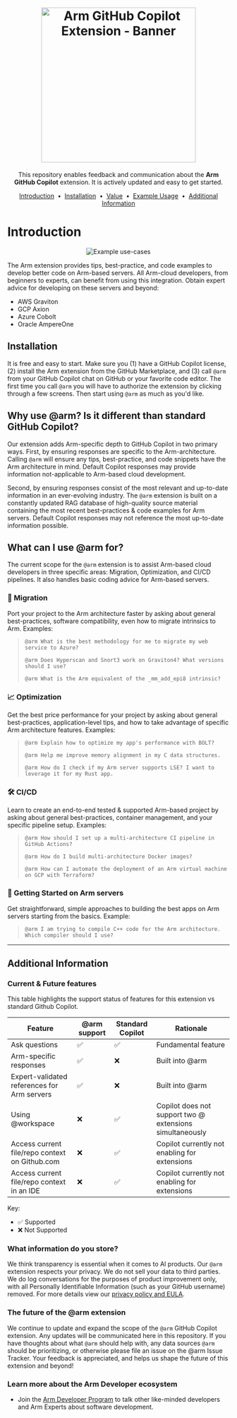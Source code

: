 <h1 align="center">
  <a href="https://github.com/apps/arm">
    <img height=350 alt="Arm GitHub Copilot Extension - Banner" src="https://capsule-render.vercel.app/api?type=waving&height=300&color=0:0091bd,100:002b49&text=Arm%20GitHub%20Copilot%20extension&section=header&fontSize=50&fontColor=FFF&animation=fadeIn&stroke=FCFCFC&strokeWidth=1&desc=Designed%20to%20help%20cloud%20software%20developers%20%20%20%20%20%20%20%20%20build%20better%20code%20on%20Arm%20servers,%20faster.&descSize=20"></img></a>
  </a>
</h1>
<p align="center">
  This repository enables feedback and communication about the <strong>Arm GitHub Copilot</strong> extension. It is actively updated and easy to get started.
</p>


<p align="center">
<a href="#introduction">Introduction</a> &nbsp;&bull;&nbsp;
<a href="#installation">Installation</a> &nbsp;&bull;&nbsp;
<a href="#why-use-arm-is-it-different-than-standard-github-copilot">Value</a> &nbsp;&bull;&nbsp;
<a href="#what-can-i-use-arm-for">Example Usage</a> &nbsp;&bull;&nbsp;  
<a href="#additional-information">Additional Information</a>
</p>



# Introduction
<div align="center">
<img src="https://github.com/user-attachments/assets/e53dfccc-492b-4f72-b6c3-e014440f63e4" alt="Example use-cases">
</div>


The Arm extension provides tips, best-practice, and code examples to develop better code on Arm-based servers. All Arm-cloud developers, from beginners to experts, can benefit from using this integration. Obtain expert advice for developing on these servers and beyond:

- AWS Graviton
- GCP Axion
- Azure Cobolt
- Oracle AmpereOne


## Installation
It is free and easy to start. Make sure you (1) have a GitHub Copilot license, (2) install the Arm extension from the GitHub Marketplace, and (3) call `@arm` from your GitHub Copilot chat on GitHub or your favorite code editor. The first time you call `@arm` you will have to authorize the extension by clicking through a few screens. Then start using `@arm` as much as you'd like.

  
## Why use @arm? Is it different than standard GitHub Copilot?
Our extension adds Arm-specific depth to GitHub Copilot in two primary ways. First, by ensuring responses are specific to the Arm-architecture. Calling `@arm` will ensure any tips, best-practice, and code snippets have the Arm architecture in mind. Default Copilot responses may provide information not-applicable to Arm-based cloud development.

Second, by ensuring responses consist of the most relevant and up-to-date information in an ever-evolving industry. The `@arm` extension is built on a constantly updated RAG database of high-quality source material containing the most recent best-practices & code examples for Arm servers. Default Copilot responses may not reference the most up-to-date information possible.


## What can I use @arm for?
The current scope for the `@arm` extension is to assist Arm-based cloud developers in three specific areas: Migration, Optimization, and CI/CD pipelines. It also handles basic coding advice for Arm-based servers.


### 🚚 Migration

Port your project to the Arm architecture faster by asking about general best-practices, software compatibility, even how to migrate intrinsics to Arm. Examples:
>```
>@arm What is the best methodology for me to migrate my web service to Azure?
>```
>```
>@arm Does Hyperscan and Snort3 work on Graviton4? What versions should I use?
>```
>```
>@arm What is the Arm equivalent of the _mm_add_epi8 intrinsic?
>```

### 📈 Optimization
Get the best price performance for your project by asking about general best-practices, application-level tips, and how to take advantage of specific Arm architecture features. Examples:
> ```
> @arm Explain how to optimize my app's performance with BOLT?
> ```
> ```
> @arm Help me improve memory alignment in my C data structures.
> ```
> ```
> @arm How do I check if my Arm server supports LSE? I want to leverage it for my Rust app.
>```

### 🛠️ CI/CD
Learn to create an end-to-end tested & supported Arm-based project by asking about general best-practices, container management, and your specific pipeline setup. Examples:
>```
>@arm How should I set up a multi-architecture CI pipeline in GitHub Actions?
>```
>```
>@arm How do I build multi-architecture Docker images?
>```
>```
>@arm How can I automate the deployment of an Arm virtual machine on GCP with Terraform?
>```

### 🚀 Getting Started on Arm servers
Get straightforward, simple approaches to building the best apps on Arm servers starting from the basics. Example:
>```
>@arm I am trying to compile C++ code for the Arm architecture. Which compiler should I use?
>```


-----

## Additional Information

### Current & Future features
This table highlights the support status of features for this extension vs standard Github Copilot.

| Feature         | @arm support | Standard Copilot | Rationale |
|-----------------|------------|----------------------|-------------|
| Ask questions       | ✅         | ✅ | Fundamental feature |
| Arm-specific responses | ✅ | ❌ | Built into @arm |
| Expert-validated references for Arm servers | ✅ | ❌ | Built into @arm |
| Using @workspace      | ❌ |✅ | Copilot does not support two @ extensions simultaneously |
| Access current file/repo context on Github.com       | ❌         |✅ | Copilot currently not enabling for extensions |
| Access current file/repo context in an IDE        | ❌         | ✅| Copilot currently not enabling for extensions |

Key:
- ✅ Supported
- ❌ Not Supported


### What information do you store?
We think transparency is essential when it comes to AI products. Our `@arm` extension respects your privacy. We do not sell your data to third parties. We do log conversations for the purposes of product improvement only, with all Personally Identifiable Information (such as your GitHub username) removed. For more details view our [privacy policy and EULA](https://developer.arm.com/documentation/PRE-1148/latest/). 


### The future of the @arm extension
We continue to update and expand the scope of the `@arm` GitHub Copilot extension. Any updates will be communicated here in this repository. If you have thoughts about what `@arm` should help with, any data sources `@arm` should be prioritizing, or otherwise please file an issue on the @arm Issue Tracker. Your feedback is appreciated, and helps us shape the future of this extension and beyond!


### Learn more about the Arm Developer ecosystem
- Join the [Arm Developer Program](https://www.arm.com/resources/developer-program) to talk other like-minded developers and Arm Experts about software development.
